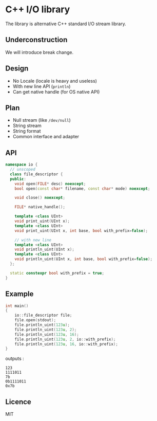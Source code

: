 # C++ I/O library
The library is alternative C++ standard I/O stream library.


## Underconstruction
We will introduce break change.


## Design
- No Locale (locale is heavy and useless)
- With new line API (`println`)
- Can get native handle (for OS native API)


## Plan
- Null stream (like `/dev/null`)
- String stream
- String format
- Common interface and adapter


## API
```cpp
namespace io {
  // unscoped
  class file_descriptor {
  public:
    void open(FILE* desc) noexcept;
    bool open(const char* filename, const char* mode) noexcept;

    void close() noexcept;

    FILE* native_handle();

    template <class UInt>
    void print_uint(UInt x);
    template <class UInt>
    void print_uint(UInt x, int base, bool with_prefix=false);

    // with new line
    template <class UInt>
    void println_uint(UInt x);
    template <class UInt>
    void println_uint(UInt x, int base, bool with_prefix=false);
  };

  static constexpr bool with_prefix = true;
}
```


## Example
```cpp
int main()
{
    io::file_descriptor file;
    file.open(stdout);
    file.println_uint(123u);
    file.println_uint(123u, 2);
    file.println_uint(123u, 16);
    file.println_uint(123u, 2, io::with_prefix);
    file.println_uint(123u, 16, io::with_prefix);
}
```

outputs :

```
123
1111011
7b
0b1111011
0x7b
```


## Licence
MIT
